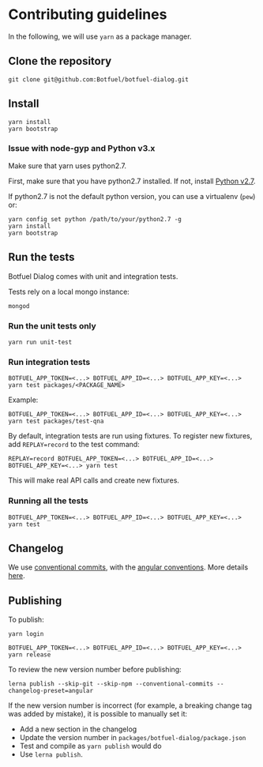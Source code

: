 # Contributing guidelines

In the following, we will use `yarn` as a package manager.


## Clone the repository

```shell
git clone git@github.com:Botfuel/botfuel-dialog.git
```

## Install

```shell
yarn install
yarn bootstrap
```

### Issue with node-gyp and Python v3.x

Make sure that yarn uses python2.7.

First, make sure that you have python2.7 installed. If not, install [Python v2.7](https://www.python.org/downloads/release/python-2714/).

If python2.7 is not the default python version, you can use a virtualenv (`pew`) or:

```shell
yarn config set python /path/to/your/python2.7 -g
yarn install
yarn bootstrap
```


## Run the tests

Botfuel Dialog comes with unit and integration tests.

Tests rely on a local mongo instance:

```
mongod
```


### Run the unit tests only

```shell
yarn run unit-test
```


### Run integration tests

```shell
BOTFUEL_APP_TOKEN=<...> BOTFUEL_APP_ID=<...> BOTFUEL_APP_KEY=<...> yarn test packages/<PACKAGE_NAME>
```

Example:

```shell
BOTFUEL_APP_TOKEN=<...> BOTFUEL_APP_ID=<...> BOTFUEL_APP_KEY=<...> yarn test packages/test-qna
```

By default, integration tests are run using fixtures.
To register new fixtures, add `REPLAY=record` to the test command:

```shell
REPLAY=record BOTFUEL_APP_TOKEN=<...> BOTFUEL_APP_ID=<...> BOTFUEL_APP_KEY=<...> yarn test
```

This will make real API calls and create new fixtures.


### Running all the tests

```shell
BOTFUEL_APP_TOKEN=<...> BOTFUEL_APP_ID=<...> BOTFUEL_APP_KEY=<...> yarn test
```


## Changelog

We use [conventional commits](https://conventionalcommits.org/), with the [angular conventions]( https://github.com/conventional-changelog/conventional-changelog/tree/master/packages/conventional-changelog-angular). More details [here](https://github.com/angular/angular/blob/master/CONTRIBUTING.md#-commit-message-guidelines).


## Publishing

To publish:

```
yarn login

BOTFUEL_APP_TOKEN=<...> BOTFUEL_APP_ID=<...> BOTFUEL_APP_KEY=<...> yarn release
```

To review the new version number before publishing:
```
lerna publish --skip-git --skip-npm --conventional-commits --changelog-preset=angular
```

If the new version number is incorrect (for example, a breaking change tag was added by mistake), it is possible to manually set it:
* Add a new section in the changelog
* Update the version number in `packages/botfuel-dialog/package.json`
* Test and compile as `yarn publish` would do
* Use `lerna publish`.
